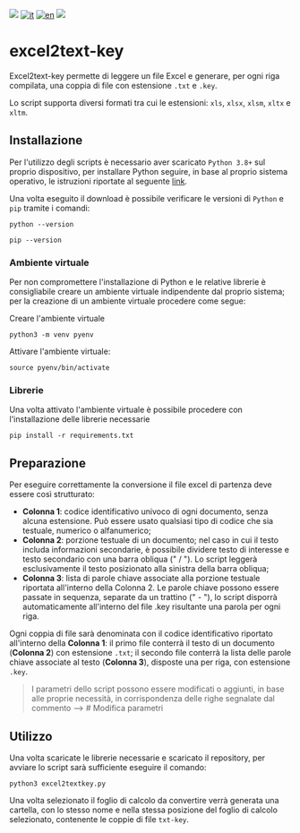 ![](https://img.shields.io/badge/OS-Linux-blueviolet.svg)
[![it](https://img.shields.io/badge/lang-it-blue.svg)](https://github.com/logo94/excel2text-key/blob/main/README.md)
[![en](https://img.shields.io/badge/lang-en-yellow.svg)](https://github.com/logo94/excel2text-key/blob/main/README.en.md)
![](https://img.shields.io/badge/Python-3.8%2B-green.svg)

# excel2text-key
Excel2text-key permette di leggere un file Excel e generare, per ogni riga compilata, una coppia di file con estensione `.txt` e `.key`.

Lo script supporta diversi formati tra cui le estensioni: `xls`, `xlsx`, `xlsm`, `xltx` e `xltm`.


## Installazione ##
Per l'utilizzo degli scripts è necessario aver scaricato `Python 3.8+` sul proprio dispositivo, per installare Python seguire, in base al proprio sistema operativo, le istruzioni riportate al seguente [link](https://www.python.org/downloads/).

Una volta eseguito il download è possibile verificare le versioni di `Python` e `pip` tramite i comandi:

```
python --version
```
```
pip --version
```
### Ambiente virtuale ###
Per non compromettere l'installazione di Python e le relative librerie è consigliabile creare un ambiente virtuale indipendente dal proprio sistema; per la creazione di un ambiente virtuale procedere come segue:

Creare l'ambiente virtuale
```
python3 -m venv pyenv
```

Attivare l'ambiente virtuale:
```
source pyenv/bin/activate
```

### Librerie ###
Una volta attivato l'ambiente virtuale è possibile procedere con l'installazione delle librerie necessarie

```
pip install -r requirements.txt
```

## Preparazione ##
Per eseguire correttamente la conversione il file excel di partenza deve essere così strutturato:

* **Colonna 1**: codice identificativo univoco di ogni documento, senza alcuna estensione. Può essere usato qualsiasi tipo di codice che sia testuale, numerico o alfanumerico; 
* **Colonna 2**: porzione testuale di un documento; nel caso in cui il testo includa informazioni secondarie, è possibile dividere testo di interesse e testo secondario con una barra obliqua (" / "). Lo script leggerà esclusivamente il testo posizionato alla sinistra della barra obliqua; 
* **Colonna 3**: lista di parole chiave associate alla porzione testuale riportata all'interno della Colonna 2. Le parole chiave possono essere passate in sequenza, separate da un trattino (" - "), lo script disporrà automaticamente all'interno del file .key risultante una parola per ogni riga.

Ogni coppia di file sarà denominata con il codice identificativo riportato all'interno della **Colonna 1**: il primo file conterrà il testo di un documento (**Colonna 2**) con estensione `.txt`; il secondo file conterrà la lista delle parole chiave associate al testo (**Colonna 3**), disposte una per riga, con estensione `.key`. 

>I parametri dello script possono essere modificati o aggiunti, in base alle proprie necessità, in corrispondenza delle righe segnalate dal commento --> # Modifica parametri

## Utilizzo ##
Una volta scaricate le librerie necessarie e scaricato il repository, per avviare lo script sarà sufficiente eseguire il comando:
```
python3 excel2textkey.py
```
Una volta selezionato il foglio di calcolo da convertire verrà generata una cartella, con lo stesso nome e nella stessa posizione del foglio di calcolo selezionato, contenente le coppie di file `txt-key`.
